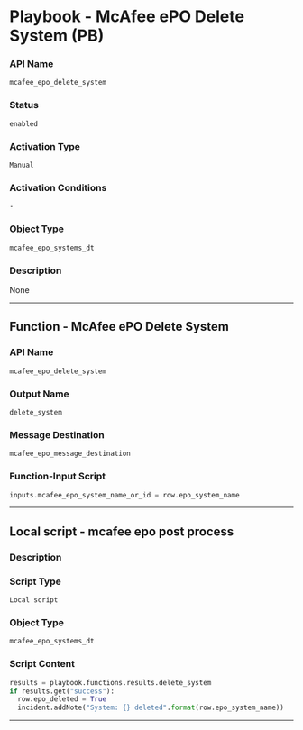 <!--
    DO NOT MANUALLY EDIT THIS FILE
    THIS FILE IS AUTOMATICALLY GENERATED WITH resilient-sdk codegen
    Generated with resilient-sdk v51.0.0.2.575
-->

# Playbook - McAfee ePO Delete System (PB)

### API Name
`mcafee_epo_delete_system`

### Status
`enabled`

### Activation Type
`Manual`

### Activation Conditions
`-`

### Object Type
`mcafee_epo_systems_dt`

### Description
None


---
## Function - McAfee ePO Delete System

### API Name
`mcafee_epo_delete_system`

### Output Name
`delete_system`

### Message Destination
`mcafee_epo_message_destination`

### Function-Input Script
```python
inputs.mcafee_epo_system_name_or_id = row.epo_system_name
```

---

## Local script - mcafee epo post process

### Description


### Script Type
`Local script`

### Object Type
`mcafee_epo_systems_dt`

### Script Content
```python
results = playbook.functions.results.delete_system
if results.get("success"):
  row.epo_deleted = True
  incident.addNote("System: {} deleted".format(row.epo_system_name))
```

---

